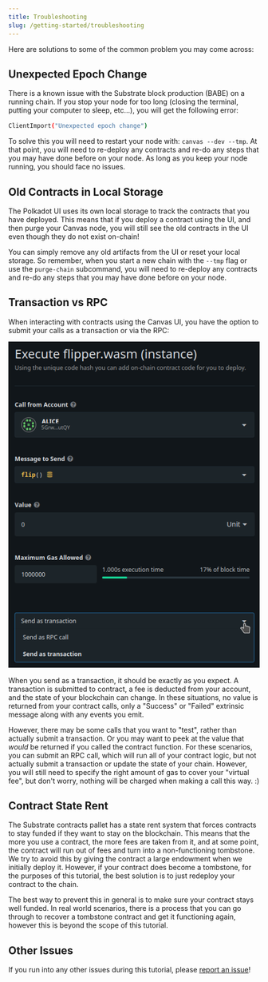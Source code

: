 ```yaml
---
title: Troubleshooting
slug: /getting-started/troubleshooting
---
```


Here are solutions to some of the common problem you may come across:

## Unexpected Epoch Change

There is a known issue with the Substrate block production (BABE) on a running chain. If you stop your node for too long (closing the terminal, putting your computer to sleep, etc...), you will get the following error:

```bash
ClientImport("Unexpected epoch change")
```

To solve this you will need to restart your node with: `canvas --dev --tmp`. At that point, you will need to re-deploy any contracts and re-do any steps that you may have done before on your node. As long as you keep your node running, you should face no issues.

## Old Contracts in Local Storage

The Polkadot UI uses its own local storage to track the contracts that you have deployed. This means that if you deploy a contract using the UI, and then purge your Canvas node, you will still see the old contracts in the UI even though they do not exist on-chain!

You can simply remove any old artifacts from the UI or reset your local storage. So remember, when you start a new chain with the `--tmp` flag or use the `purge-chain` subcommand, you will need to re-deploy any contracts and re-do any steps that you may have done before on your node.

## Transaction vs RPC

When interacting with contracts using the Canvas UI, you have the option to submit your calls as a transaction or via the RPC:

![An image of submitting with transaction or RPC](./assets/send-as.png)

When you send as a transaction, it should be exactly as you expect. A transaction is submitted to contract, a fee is deducted from your account, and the state of your blockchain can change. In these situations, no value is returned from your contract calls, only a "Success" or "Failed" extrinsic message along with any events you emit.

However, there may be some calls that you want to "test", rather than actually submit a transaction. Or you may want to peek at the value that _would_ be returned if you called the contract function. For these scenarios, you can submit an RPC call, which will run all of your contract logic, but not actually submit a transaction or update the state of your chain. However, you will still need to specify the right amount of gas to cover your "virtual fee", but don't worry, nothing will be charged when making a call this way. :)

## Contract State Rent

The Substrate contracts pallet has a state rent system that forces contracts to stay funded if they want to stay on the blockchain. This means that the more you use a contract, the more fees are taken from it, and at some point, the contract will run out of fees and turn into a non-functioning tombstone. We try to avoid this by giving the contract a large endowment when we initially deploy it. However, if your contract does become a tombstone, for the purposes of this tutorial, the best solution is to just redeploy your contract to the chain.

The best way to prevent this in general is to make sure your contract stays well funded. In real world scenarios, there is a process that you can go through to recover a tombstone contract and get it functioning again, however this is beyond the scope of this tutorial.

## Other Issues

If you run into any other issues during this tutorial, please [report an issue](https://github.com/substrate-developer-hub/substrate-contracts-workshop/issues)!
